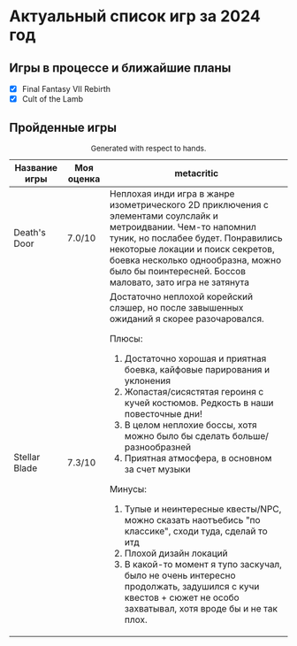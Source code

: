 # Актуальный список игр за 2024 год
   
## Игры в процессе и ближайшие планы
- [x] Final Fantasy VII Rebirth
- [x] Cult of the Lamb

## Пройденные игры

<table role="table" aria-busy="false" aria-colcount="3" class="table b-table gl-mt-0! gl-table" id="__BVID__297">
   <caption><small>Generated with respect to hands.</small></caption>
   <!---->
   <thead role="rowgroup" class="">
      <!---->
      <tr role="row" class="">
         <th role="columnheader" scope="col" tabindex="0" aria-colindex="1" aria-sort="ascending" class="position-relative">
            <div>Название игры</div>
         </th>
         <th role="columnheader" scope="col" tabindex="0" aria-colindex="2" aria-sort="none" class="position-relative">
            <div>Моя оценка</div>
         </th>
         <th role="columnheader" scope="col" aria-colindex="3" class="position-relative">
            <div>metacritic</div>
         </th>
      </tr>
   </thead>
   <tbody role="rowgroup">
      <!---->
      <tr role="row" class="">
         <td aria-colindex="1" role="cell" class="">Death's Door</td>
         <td aria-colindex="2" role="cell" class="">7.0/10</td>
         <td aria-colindex="3" role="cell" class="">Неплохая инди игра в жанре изометрического 2D приключения с элементами соулслайк и метроидвании. Чем-то напомнил туник, но послабее будет. Понравились некоторые локации и поиск секретов, боевка несколько однообразна, можно было бы поинтересней. Боссов маловато, зато игра не затянута</td>
      </tr>
      <tr role="row" class="">
         <td aria-colindex="1" role="cell" class="">Stellar Blade</td>
         <td aria-colindex="2" role="cell" class="">7.3/10</td>
         <td aria-colindex="3" role="cell" class="">Достаточно неплохой корейский слэшер, но после завышенных ожиданий я скорее разочаровался.

Плюсы: 
1) Достаточно хорошая и приятная боевка, кайфовые парирования и уклонения
2) Жопастая/сисястятая героиня с кучей костюмов. Редкость в наши повесточные дни!
3) В целом неплохие боссы, хотя можно было бы сделать больше/разнообразней
4) Приятная атмосфера, в основном за счет музыки

Минусы:
1) Тупые и неинтересные квесты/NPC, можно сказать наотъебись "по классике", сходи туда, сделай то итд
2) Плохой дизайн локаций
3) В какой-то момент я тупо заскучал, было не очень интересно продолжать, задушился с кучи квестов + сюжет не особо захватывал, хотя вроде бы и не так плох.</td>
      </tr>
      <!----><!---->     
   </tbody>
   <!---->
</table>

